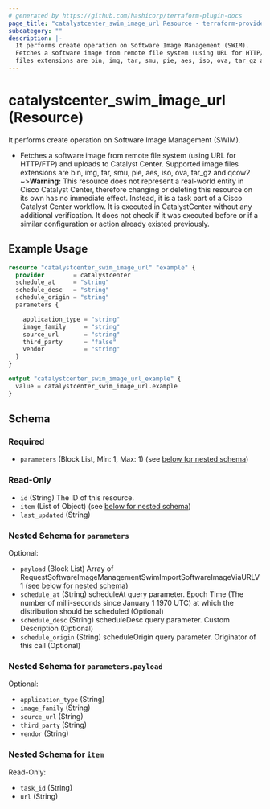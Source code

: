 ```yaml
---
# generated by https://github.com/hashicorp/terraform-plugin-docs
page_title: "catalystcenter_swim_image_url Resource - terraform-provider-catalystcenter"
subcategory: ""
description: |-
  It performs create operation on Software Image Management (SWIM).
  Fetches a software image from remote file system (using URL for HTTP/FTP) and uploads to Catalyst Center. Supported image
  files extensions are bin, img, tar, smu, pie, aes, iso, ova, tar_gz and qcow2
---
```


# catalystcenter_swim_image_url (Resource)

It performs create operation on Software Image Management (SWIM).

- Fetches a software image from remote file system (using URL for HTTP/FTP) and uploads to Catalyst Center. Supported image
files extensions are bin, img, tar, smu, pie, aes, iso, ova, tar_gz and qcow2
~>**Warning:**
This resource does not represent a real-world entity in Cisco Catalyst Center, therefore changing or deleting this resource on its own has no immediate effect.
Instead, it is a task part of a Cisco Catalyst Center workflow. It is executed in CatalystCenter without any additional verification. It does not check if it was executed before or if a similar configuration or action already existed previously.

## Example Usage

```terraform
resource "catalystcenter_swim_image_url" "example" {
  provider        = catalystcenter
  schedule_at     = "string"
  schedule_desc   = "string"
  schedule_origin = "string"
  parameters {

    application_type = "string"
    image_family     = "string"
    source_url       = "string"
    third_party      = "false"
    vendor           = "string"
  }
}

output "catalystcenter_swim_image_url_example" {
  value = catalystcenter_swim_image_url.example
}
```

<!-- schema generated by tfplugindocs -->
## Schema

### Required

- `parameters` (Block List, Min: 1, Max: 1) (see [below for nested schema](#nestedblock--parameters))

### Read-Only

- `id` (String) The ID of this resource.
- `item` (List of Object) (see [below for nested schema](#nestedatt--item))
- `last_updated` (String)

<a id="nestedblock--parameters"></a>
### Nested Schema for `parameters`

Optional:

- `payload` (Block List) Array of RequestSoftwareImageManagementSwimImportSoftwareImageViaURLV1 (see [below for nested schema](#nestedblock--parameters--payload))
- `schedule_at` (String) scheduleAt query parameter. Epoch Time (The number of milli-seconds since January 1 1970 UTC) at which the distribution should be scheduled (Optional)
- `schedule_desc` (String) scheduleDesc query parameter. Custom Description (Optional)
- `schedule_origin` (String) scheduleOrigin query parameter. Originator of this call (Optional)

<a id="nestedblock--parameters--payload"></a>
### Nested Schema for `parameters.payload`

Optional:

- `application_type` (String)
- `image_family` (String)
- `source_url` (String)
- `third_party` (String)
- `vendor` (String)



<a id="nestedatt--item"></a>
### Nested Schema for `item`

Read-Only:

- `task_id` (String)
- `url` (String)
